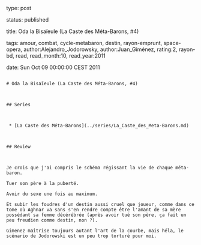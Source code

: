 type: post
status: published
title: Oda la Bisaïeule (La Caste des Méta-Barons, #4)
tags:  amour,  combat,  cycle-metabaron,  destin,  rayon-emprunt,  space-opera, author:Alejandro_Jodorowsky, author:Juan_Giménez, rating:2, rayon-bd, read, read_month:10, read_year:2011
date: Sun Oct 09 00:00:00 CEST 2011
~~~~~~
# Oda la Bisaïeule (La Caste des Méta-Barons, #4)

## Series

 * [La Caste des Méta-Barons](../series/La_Caste_des_Meta-Barons.md)

## Review

Je crois que j'ai compris le schéma régissant la vie de chaque méta-baron.  
Tuer son père à la puberté.  
Avoir du sexe une fois au maximum.  
Et subir les foudres d'un destin aussi cruel que joueur, comme dans ce tome où Aghnar va sans s'en rendre compte être l'amant de sa mère possédant sa femme décérébrée (après avoir tué son père, ça fait un peu freudien comme destin, non ?).  
Gimenez maîtrise toujours autant l'art de la courbe, mais héla, le scénario de Jodorowski est un peu trop torturé pour moi.